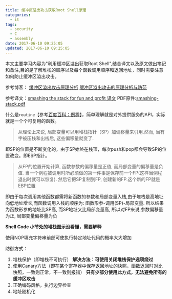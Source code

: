 ```yaml
---
title: 缓冲区溢出攻击获取Root Shell原理
categories:
  - it
tags:
  - security
  - C
  - assembly
date: 2017-06-10 09:25:05
updated: 2017-06-10 09:25:05
---
```


本文主要学习内容为"利用缓冲区溢出获取Root Shell",结合译文以及原文做出笔记和备注,目的是了解堆栈的顺序以及每个函数调用顺序和返回地址，同时需要注意如何防止缓冲区溢出攻击。

参考博客：
[缓冲区溢出攻击原理分析](http://blog.csdn.net/linyt/article/details/43315429)
[缓冲区溢出攻击的原理分析与防范](https://wenku.baidu.com/view/b7fe13a7ed630b1c59eeb59a.html)

参考译文：[smashing the stack for fun and profit 译文](http://www.itwendao.com/article/detail/397706.html)
PDF原件:[smashing-stack.pdf](./smashing-stack.pdf)

什么是`routine`【参考[百度百科：例程](http://baike.baidu.com/link?url=PsdMY81WJEytzMnjV_JU_rvPGwdp3klIwsEE917Fq6JZtjBlUTuhEfN9-D8QXVmG9ZkNF6dMWsfSGQ_NcM8uhGAKiDYNsD_GhHO6Fr9CU1a)】，简单理解就是对外提供服务的API，实际就是一个个可复用的函数。

>从理论上来说, 局部变量可以用堆栈指针（SP）加偏移量来引用.然而, 当有字被压栈和出栈后, 这些偏移量就变了. 

即SP的位置是不断变化的，由于SP始终在栈顶，每次push和pop都会导致SP的位置改变。即ESP指针。

>从FP的位置开始计算, 函数参数的偏移量是正值, 而局部变量的偏移量是负值.
当一个例程被调用时所必须做的第一件事是保存前一个FP(这样当例程退出时就可以恢复). 然后它把SP复制到FP, 创建新的FP.这个新的FP就是EBP位置

即由于每次调用其他函数都需将新函数的参数和局部变量入栈,由于堆栈是高地址向低地址增长,而函数调用入栈的顺序为: 函数形参-调用(SP)-局部变量. 所以结果为函数形参的地址比SP高, 而SP地址又比局部变量高, 所以对FP来说,参数偏移量为正, 局部变量偏移量为负


**Shell Code 小节处的堆栈图示没看懂，需要解释**

使用NOP填充字符串前部可使执行特定地址代码的概率大大增加

防御方式：
1. 堆栈保护（即堆栈不可执行） **解决方法：可使用关闭堆栈保护选项绕过**
2. 使用Canary方法（即在某个寄存器中保存返回地址的快照，函数返回时对比快照，一致则正常，不一致则报错） **只有少部分使用此方式，无法避免所有的缓冲区攻击**
3. 正确编码风格，执行边界检查
4. 地址随机化